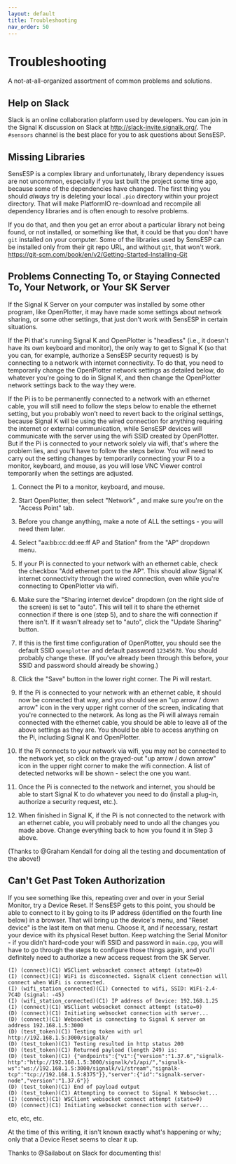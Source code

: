 ```yaml
---
layout: default
title: Troubleshooting
nav_order: 50
---
```


# Troubleshooting

A not-at-all-organized assortment of common problems and solutions.

## Help on Slack

Slack is an online collaboration platform used by developers. You can join in the Signal K discussion on Slack at
http://slack-invite.signalk.org/. The `#sensors` channel is the best place for you to ask questions about SensESP.

## Missing Libraries

SensESP is a complex library and unfortunately, library dependency issues are not uncommon, especially if you last built the project some time ago, because some of the dependencies have changed. The first thing you should _always_ try is deleting your local `.pio` directory within your project directory. That will make PlatformIO re-download and recompile all dependency libraries and is often enough to resolve problems.

If you do that, and then you get an error about a particular library not being found, or not installed, or something like that, it could be that you don't have `git` installed on your computer. Some of the libraries used by SensESP can be installed only from their git repo URL, and without `git`, that won't work.
https://git-scm.com/book/en/v2/Getting-Started-Installing-Git

## Problems Connecting To, or Staying Connected To, Your Network, or Your SK Server

If the Signal K Server on your computer was installed by some other program, like OpenPlotter, it may have made some settings about network sharing, or some other settings, that just don't work with SensESP in certain situations.

If the Pi that's running Signal K and OpenPlotter is "headless" (i.e., it doesn't have its own keyboard and monitor), the only way to get to Signal K (so that you can, for example, authorize a SensESP security request) is by connecting to a network with internet connectivity. To do that, you need to temporarily change the OpenPlotter network settings as detailed below, do whatever you're going to do in Signal K, and then change the OpenPlotter network settings back to the way they were.

If the Pi is to be permanently connected to a network with an ethernet cable, you will still need to follow the steps below to enable the ethernet setting, but you probably won’t need to revert back to the original settings, because Signal K will be using the wired connection for anything requiring the internet or external communication, while SensESP devices will communicate with the server using the wifi SSID created by OpenPlotter. But if the Pi is connected to your network solely via wifi, that's where the problem lies, and you'll have to follow the steps below. You will need to carry out the setting changes by temporarily connecting your Pi to a monitor, keyboard, and mouse, as you will lose VNC Viewer control temporarily when the settings are adjusted.

1. Connect the Pi to a monitor, keyboard, and mouse.

2. Start OpenPlotter, then select "Network” , and make sure you're on the "Access Point" tab.

3. Before you change anything, make a note of ALL the settings - you will need them later.

4. Select "aa:bb:cc:dd:ee:ff AP and Station" from the "AP" dropdown menu.

5. If your Pi is connected to your network with an ethernet cable, check the checkbox "Add ethernet port to the AP". This should allow Signal K internet connectivity through the wired connection, even while you're connecting to OpenPlotter via wifi.

6. Make sure the "Sharing internet device" dropdown (on the right side of the screen) is set to "auto". This will tell it to share the ethernet connection if there is one (step 5), and to share the wifi connection if there isn't. If it wasn't already set to "auto", click the "Update Sharing" button.

7. If this is the first time configuration of OpenPlotter, you should see the default SSID `openplotter` and default password `12345678`. You should probably change these. (If you've already been through this before, your SSID and password should already be showing.)

8. Click the "Save" button in the lower right corner. The Pi will restart.

9. If the Pi is connected to your network with an ethernet cable, it should now be connected that way, and you should see an "up arrow / down arrow" icon in the very upper right corner of the screen, indicating that you're connected to the network. As long as the Pi will always remain connected with the ethernet cable, you should be able to leave all of the above settings as they are. You should be able to access anything on the Pi, including Signal K and OpenPlotter.

10. If the Pi connects to your network via wifi, you may not be connected to the network yet, so click on the grayed-out "up arrow / down arrow" icon in the upper right corner to make the wifi connection. A list of detected networks will be shown - select the one you want.

11. Once the Pi is connected to the network and internet, you should be able to start Signal K to do whatever you need to do (install a plug-in, authorize a security request, etc.).

12. When finished in Signal K, if the Pi is not connected to the network with an ethernet cable, you will probably need to undo all the changes you made above. Change everything back to how you found it in Step 3 above.

(Thanks to @Graham Kendall for doing all the testing and documentation of the above!)

## Can't Get Past Token Authorization

If you see something like this, repeating over and over in your Serial Monitor, try a Device Reset. If SensESP gets to this point, you should be able to connect to it by going to its IP address (identified on the fourth line below) in a browser. That will bring up the device's menu, and "Reset device" is the last item on that menu. Choose it, and if necessary, restart your device with its physical Reset button. Keep watching the Serial Monitor - if you didn't hard-code your wifi SSID and password in `main.cpp`, you will have to go through the steps to configure those things again, and you'll definitely need to authorize a new access request from the SK Server.

```text
(I) (connect)(C1) WSClient websocket connect attempt (state=0)
(I) (connect)(C1) WiFi is disconnected. SignalK client connection will connect when WiFi is connected.
(I) (wifi_station_connected)(C1) Connected to wifi, SSID: WiFi-2.4-7C4D (signal: -45)
(I) (wifi_station_connected)(C1) IP address of Device: 192.168.1.25
(I) (connect)(C1) WSClient websocket connect attempt (state=0)
(D) (connect)(C1) Initiating websocket connection with server...
(D) (connect)(C1) Websocket is connecting to Signal K server on address 192.168.1.5:3000
(D) (test_token)(C1) Testing token with url http://192.168.1.5:3000/signalk/
(D) (test_token)(C1) Testing resulted in http status 200
(D) (test_token)(C1) Returned payload (length 249) is:
(D) (test_token)(C1) {"endpoints":{"v1":{"version":"1.37.6","signalk-http":"http://192.168.1.5:3000/signalk/v1/api/","signalk-ws":"ws://192.168.1.5:3000/signalk/v1/stream","signalk-tcp":"tcp://192.168.1.5:8375"}},"server":{"id":"signalk-server-node","version":"1.37.6"}}
(D) (test_token)(C1) End of payload output
(D) (test_token)(C1) Attempting to connect to Signal K Websocket...
(I) (connect)(C1) WSClient websocket connect attempt (state=0)
(D) (connect)(C1) Initiating websocket connection with server...
```

etc, etc, etc.

At the time of this writing, it isn't known exactly what's happening or why; only that a Device Reset seems to clear it up.

Thanks to @Sailabout on Slack for documenting this!
